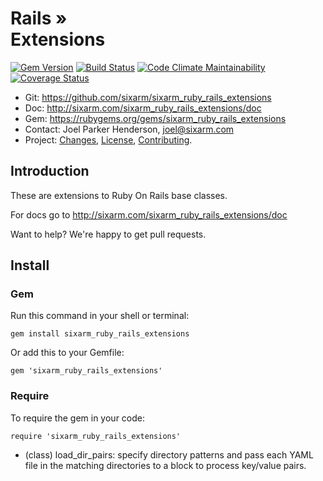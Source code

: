 # Rails » <br> Extensions

<!--header-open-->

[![Gem Version](https://badge.fury.io/rb/sixarm_ruby_rails_extensions.svg)](http://badge.fury.io/rb/sixarm_ruby_rails_extensions)
[![Build Status](https://travis-ci.org/SixArm/sixarm_ruby_rails_extensions.png)](https://travis-ci.org/SixArm/sixarm_ruby_rails_extensions)
[![Code Climate Maintainability](https://api.codeclimate.com/v1/badges/e59a0cc0b99cf2b3831d/maintainability)](https://codeclimate.com/github/SixArm/sixarm_ruby_rails_extensions/maintainability)
[![Coverage Status](https://coveralls.io/repos/SixArm/sixarm_ruby_rails_extensions/badge.svg?branch=master&service=github)](https://coveralls.io/github/SixArm/sixarm_ruby_rails_extensions?branch=master)

* Git: <https://github.com/sixarm/sixarm_ruby_rails_extensions>
* Doc: <http://sixarm.com/sixarm_ruby_rails_extensions/doc>
* Gem: <https://rubygems.org/gems/sixarm_ruby_rails_extensions>
* Contact: Joel Parker Henderson, <joel@sixarm.com>
* Project: [Changes](CHANGES.md), [License](LICENSE.md), [Contributing](CONTRIBUTING.md).

<!--header-shut-->


## Introduction

These are extensions to Ruby On Rails base classes.

For docs go to <http://sixarm.com/sixarm_ruby_rails_extensions/doc>

Want to help? We're happy to get pull requests.


<!--install-opent-->

## Install

### Gem

Run this command in your shell or terminal:

    gem install sixarm_ruby_rails_extensions

Or add this to your Gemfile:

    gem 'sixarm_ruby_rails_extensions'

### Require

To require the gem in your code:

    require 'sixarm_ruby_rails_extensions'

<!--install-shut-->


* (class) load_dir_pairs: specify directory patterns and pass each YAML file in the matching directories to a block to process key/value pairs.
